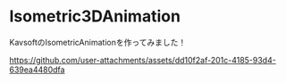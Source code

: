 # Isometric3DAnimation
KavsoftのIsometricAnimationを作ってみました！


https://github.com/user-attachments/assets/dd10f2af-201c-4185-93d4-639ea4480dfa

